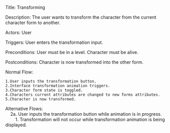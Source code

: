 Title: Transforming

Description: The user wants to transform the character from the current character form to another.

Actors: User

Triggers: User enters the transformation input.

Preconditions: User must be in a level. Character must be alive.

Postconditions: Character is now transformed into the other form.

Normal Flow:

    1.User inputs the transformation button.
    2.Interface transformation animation triggers.
    3.Character form state is toggled.
    4.Characters current attributes are changed to new forms attributes.
    5.Character is now transformed.

Alternative Flows:<br> 
&nbsp;&nbsp;&nbsp;&nbsp;2a. User inputs the transformation button while animation is in progress.<br> 
	&nbsp;&nbsp;&nbsp;&nbsp;&nbsp;&nbsp;&nbsp;&nbsp;1. Transformation will not occur while transformation animation is being displayed.
